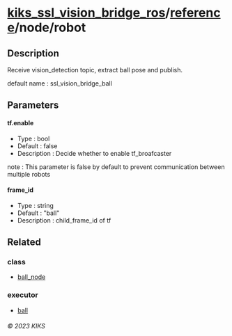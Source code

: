 # [kiks_ssl_vision_bridge_ros](../../../README.md)/[reference](../index.md)/node/robot

## Description
Receive vision_detection topic, extract ball pose and publish.

default name : ssl_vision_bridge_ball

## Parameters

#### tf.enable
- Type : bool
- Default : false
- Description : Decide whether to enable tf_broafcaster

note : This parameter is false by default to prevent communication between multiple robots

#### frame_id
- Type : string
- Default : "ball"
- Description : child_frame_id of tf

## Related

### class
- [ball_node](../class/ball_node.md)

### executor
- [ball](../executor/ball)

###### &copy; 2023 KIKS
